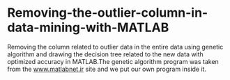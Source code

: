 # Removing-the-outlier-column-in-data-mining-with-MATLAB
Removing the column related to outlier data in the entire data using genetic algorithm and drawing the decision tree related to the new data with optimized accuracy in MATLAB.The genetic algorithm program was taken from the www.matlabnet.ir site and we put our own program inside it.
